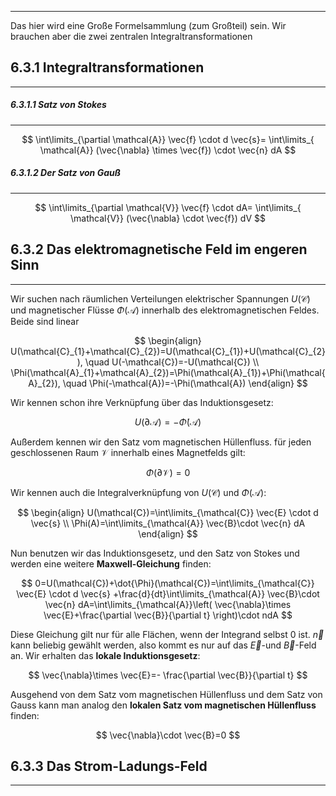 ***

Das hier wird eine Große Formelsammlung (zum Großteil) sein. Wir brauchen aber die zwei zentralen Integraltransformationen

## 6.3.1 Integraltransformationen
***

##### 6.3.1.1 Satz von Stokes
***

$$
\int\limits_{\partial \mathcal{A}}  \vec{f} \cdot d  \vec{s}= \int\limits_{ \mathcal{A}} (\vec{\nabla} \times  \vec{f}) \cdot  \vec{n} dA
$$

##### 6.3.1.2 Der Satz von Gauß
***

$$
\int\limits_{\partial \mathcal{V}}  \vec{f} \cdot dA= \int\limits_{ \mathcal{V}} (\vec{\nabla} \cdot  \vec{f}) dV
$$

## 6.3.2 Das elektromagnetische Feld im engeren Sinn
***

Wir suchen nach räumlichen Verteilungen elektrischer Spannungen $U(\mathcal{C})$ und magnetischer Flüsse $\Phi(\mathcal{A})$ innerhalb des elektromagnetischen Feldes. Beide sind linear

$$
\begin{align}
U(\mathcal{C}_{1}+\mathcal{C}_{2})=U(\mathcal{C}_{1})+U(\mathcal{C}_{2}), \quad U(-\mathcal{C})=-U(\mathcal{C}) \\
\Phi(\mathcal{A}_{1}+\mathcal{A}_{2})=\Phi(\mathcal{A}_{1})+\Phi(\mathcal{A}_{2}), \quad \Phi(-\mathcal{A})=-\Phi(\mathcal{A})
\end{align}
$$

Wir kennen schon ihre Verknüpfung über das Induktionsgesetz:

$$
U(\partial \mathcal{A})=-\dot{\Phi}(\mathcal{A})
$$

Außerdem kennen wir den Satz vom magnetischen Hüllenfluss. für jeden geschlossenen Raum $\mathcal{V}$ innerhalb eines Magnetfelds gilt:

$$
\Phi(\partial \mathcal{V})=0
$$

Wir kennen auch die Integralverknüpfung von $U(\mathcal{C})$ und $\Phi(\mathcal{A})$:

$$
\begin{align}
U(\mathcal{C})=\int\limits_{\mathcal{C}} \vec{E} \cdot d  \vec{s} \\
\Phi(A)=\int\limits_{\mathcal{A}} \vec{B}\cdot  \vec{n} dA
\end{align}
$$

Nun benutzen wir das Induktionsgesetz, und den Satz von Stokes und werden eine weitere **Maxwell-Gleichung** finden:

$$
0=U(\mathcal{C})+\dot{\Phi}(\mathcal{C})=\int\limits_{\mathcal{C}} \vec{E} \cdot d  \vec{s} +\frac{d}{dt}\int\limits_{\mathcal{A}} \vec{B}\cdot  \vec{n} dA=\int\limits_{\mathcal{A}}\left( \vec{\nabla}\times  \vec{E}+\frac{\partial  \vec{B}}{\partial t} \right)\cdot ndA
$$

Diese Gleichung gilt nur für alle Flächen, wenn der Integrand selbst $0$ ist. $\vec{n}$ kann beliebig gewählt werden, also kommt es nur auf das $\vec{E}$-und $\vec{B}$-Feld an. Wir erhalten das **lokale Induktionsgesetz**:

$$
\vec{\nabla}\times  \vec{E}=- \frac{\partial  \vec{B}}{\partial t}
$$

Ausgehend von dem Satz vom magnetischen Hüllenfluss und dem Satz von Gauss kann man analog den **lokalen Satz vom magnetischen Hüllenfluss** finden:

$$
\vec{\nabla}\cdot  \vec{B}=0
$$

## 6.3.3 Das Strom-Ladungs-Feld
***


